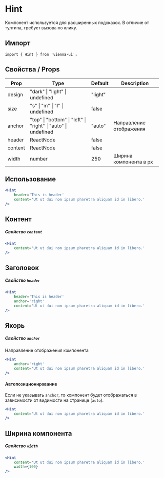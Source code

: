 # Hint

Компонент используется для расширенных подсказок. В отличие от тултипа, требует вызова по клику.


## Импорт

```
import { Hint } from 'vienna-ui';
```

## Свойства / Props

Prop | Type | Default | Description
--- | --- | --- | ---
design | "dark" \| "light" \| undefined | "light" |
size | "s" \| "m" \| "l" \| undefined | false |
anchor | "top" \| "bottom" \| "left" \| "right" \| "auto" \| undefined | "auto" | Направление отображения
header | ReactNode | false |
content | ReactNode | false |
width | number | 250 | Ширина компонента в px

## Использование

```jsx
<Hint
    header='This is header'
    content='Ut ut dui non ipsum pharetra aliquam id in libero.'
/>
```

## Контент
##### Свойство `content`

```jsx
<Hint
    content='Ut ut dui non ipsum pharetra aliquam id in libero.'
/>
```

## Заголовок
##### Свойство `header`

```jsx
<Hint
    header='This is header'
    anchor='right'
    content='Ut ut dui non ipsum pharetra aliquam id in libero.'
/>
```

## Якорь
##### Свойство `anchor`

Направление отображения компонента

```jsx
<Hint
    anchor='right'
    content='Ut ut dui non ipsum pharetra aliquam id in libero.'
/>
```

#### Автопозиционирование

Если не указывать `anchor`, то компонент будет отображаться в зависимости от видимости на странице (`auto`).

```jsx
<Hint
    content='Ut ut dui non ipsum pharetra aliquam id in libero.'
/>
```

## Ширина компонента
##### Свойство `width`

```jsx
<Hint
    content='Ut ut dui non ipsum pharetra aliquam id in libero.'
    width={100}
/>
```
